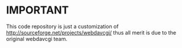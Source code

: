 IMPORTANT
=========

This code repository is just a customization of http://sourceforge.net/projects/webdavcgi/ thus all merit is due to the original webdavcgi team.
